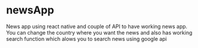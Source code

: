 # newsApp
News app using react native and couple of API to have working news app. You can change the country where you want the news and also has working search function which alows you to search news using google api
